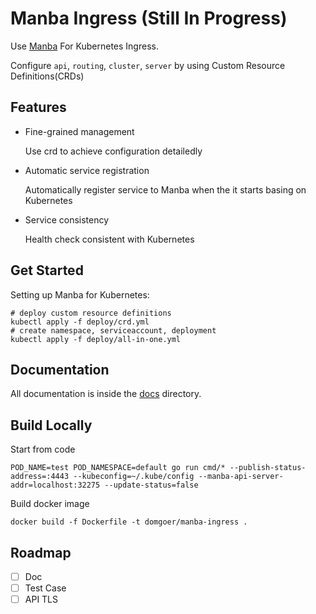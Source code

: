 # Manba Ingress (Still In Progress)

Use [Manba](https://github.com/fagongzi/manba) For Kubernetes Ingress.

Configure `api`, `routing`, `cluster`, `server` by using Custom Resource Definitions(CRDs)

## Features

- Fine-grained management

    Use crd to achieve configuration detailedly

- Automatic service registration

    Automatically register service to Manba when the it starts basing on Kubernetes

- Service consistency

    Health check consistent with Kubernetes
    

## Get Started

Setting up Manba for Kubernetes:

```shell script
# deploy custom resource definitions
kubectl apply -f deploy/crd.yml
# create namespace, serviceaccount, deployment
kubectl apply -f deploy/all-in-one.yml
```

## Documentation

All documentation is inside the [docs](./docs) directory.

## Build Locally

Start from code

```shell script
POD_NAME=test POD_NAMESPACE=default go run cmd/* --publish-status-address=:4443 --kubeconfig=~/.kube/config --manba-api-server-addr=localhost:32275 --update-status=false
```

Build docker image

```shell script
docker build -f Dockerfile -t domgoer/manba-ingress .
```

## Roadmap

- [ ] Doc 
- [ ] Test Case
- [ ] API TLS
